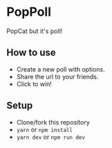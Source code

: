 # PopPoll

PopCat but it's poll!

## How to use

- Create a new poll with options.
- Share the url to your friends.
- Click to win!

## Setup

- Clone/fork this repository
- `yarn` or `npm install`
- `yarn dev` or `npm run dev`
